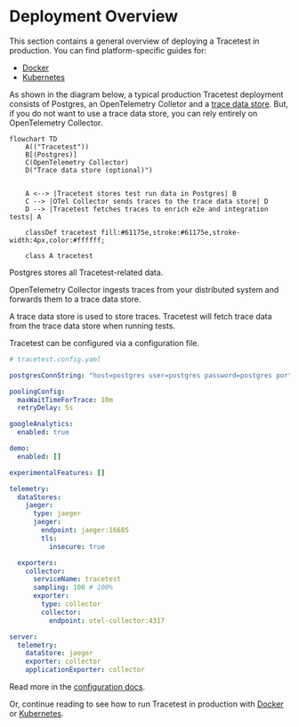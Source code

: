 # Deployment Overview

This section contains a general overview of deploying a Tracetest in production. You can find platform-specific guides for:

- [Docker](./docker)
- [Kubernetes](./kubernetes)

As shown in the diagram below, a typical production Tracetest deployment consists of Postgres, an OpenTelemetry Colletor and a [trace data store](../configuration/overview). But, if you do not want to use a trace data store, you can rely entirely on OpenTelemetry Collector.

<!-- Add graph for Tracetest cluster -->
```mermaid
flowchart TD
    A(("Tracetest"))
    B[(Postgres)]
    C(OpenTelemetry Collector)
    D("Trace data store (optional)")


    A <--> |Tracetest stores test run data in Postgres| B
    C --> |OTel Collector sends traces to the trace data store| D
    D --> |Tracetest fetches traces to enrich e2e and integration tests| A

    classDef tracetest fill:#61175e,stroke:#61175e,stroke-width:4px,color:#ffffff;

    class A tracetest
```

Postgres stores all Tracetest-related data.

OpenTelemetry Collector ingests traces from your distributed system and forwards them to a trace data store.

A trace data store is used to store traces. Tracetest will fetch trace data from the trace data store when running tests.

Tracetest can be configured via a configuration file.

```yaml
# tracetest.config.yaml

postgresConnString: "host=postgres user=postgres password=postgres port=5432 sslmode=disable"

poolingConfig:
  maxWaitTimeForTrace: 10m
  retryDelay: 5s

googleAnalytics:
  enabled: true

demo:
  enabled: []

experimentalFeatures: []

telemetry:
  dataStores:
    jaeger:
      type: jaeger
      jaeger:
        endpoint: jaeger:16685
        tls:
          insecure: true

  exporters:
    collector:
      serviceName: tracetest
      sampling: 100 # 100%
      exporter:
        type: collector
        collector:
          endpoint: otel-collector:4317

server:
  telemetry:
    dataStore: jaeger
    exporter: collector
    applicationExporter: collector
```

Read more in the [configuration docs](../configuration/overview.md).

Or, continue reading to see how to run Tracetest in production with [Docker](./docker) or [Kubernetes](./kubernetes).
